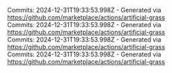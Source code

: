 Commits: 2024-12-31T19:33:53.998Z - Generated via https://github.com/marketplace/actions/artificial-grass
<br>
Commits: 2024-12-31T19:33:53.998Z - Generated via https://github.com/marketplace/actions/artificial-grass
<br>
Commits: 2024-12-31T19:33:53.998Z - Generated via https://github.com/marketplace/actions/artificial-grass
<br>
Commits: 2024-12-31T19:33:53.998Z - Generated via https://github.com/marketplace/actions/artificial-grass
<br>
